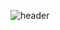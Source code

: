 ![header](https://capsule-render.vercel.app/api?type=waving&height=300&color=gradient&text=Jihun%20Kim&desc=Passionate%20about%20Interesting%20Coding&descAlign=70&fontAlign=70&fontAlignY=42)

